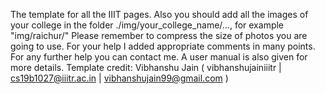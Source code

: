 The template for all the IIIT pages.
Also you should add all the images of your college in the folder ./img/your_college_name/..., for example "img/raichur/"
Please remember to compress the size of photos you are going to use.
For your help I added appropriate comments in many points.
For any further help you can contact me.
A user manual is also given for more details.
Template credit: Vibhanshu Jain ( vibhanshujainiiitr | cs19b1027@iiitr.ac.in | vibhanshujain99@gmail.com )
